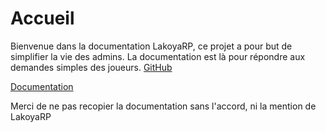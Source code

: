 # Accueil

Bienvenue dans la documentation LakoyaRP, ce projet a pour but de simplifier la vie des admins. La documentation est là pour répondre aux demandes simples des joueurs. [GitHub](https://github.com/lakoya-rp)

[Documentation](https://docs.lakoya-rp.fr)

Merci de ne pas recopier la documentation sans l'accord, ni la mention de LakoyaRP


